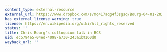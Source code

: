 ```yaml
---
content_type: external-resource
external_url: https://www.dropbox.com/s/mq417aqg4f3sgsq/Bourg-04-01-2021.mp4?dl=0
has_external_license_warning: true
license: https://en.wikipedia.org/wiki/All_rights_reserved
status: ''
title: Chris Bourg's colloquium talk in BCS
uid: ec5794e5-04ed-4098-a730-243a1b8160d0
wayback_url: ''
---
```

